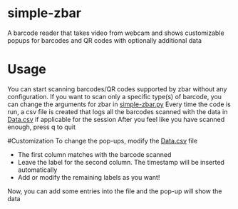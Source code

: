 # simple-zbar
A barcode reader that takes video from webcam and shows customizable popups for barcodes and QR codes with optionally additional data

# Usage
You can start scanning barcodes/QR codes supported by zbar without any configuration. If you want to scan only a specific type(s) of barcode, you can change the arguments for zbar in [simple-zbar.py](/simple-zbar/simple-zbar.py)
Every time the code is run, a csv file is created that logs all the barcodes scanned with the data in [Data.csv](simple-zbar/Data.csv) if applicable for the session
After you feel like you have scanned enough, press q to quit

#Customization
To change the pop-ups, modify the [Data.csv](simple-zbar/Data.csv) file
  * The first column matches with the barcode scanned
  * Leave the label for the second column. The timestamp will be inserted automatically
  * Add or modify the remaining labels as you want!
 
Now, you can add some entries into the file and the pop-up will show the data
